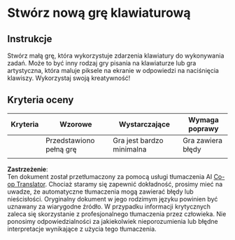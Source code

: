 <!--
CO_OP_TRANSLATOR_METADATA:
{
  "original_hash": "de5384c118e15e4d1d0eaa00fc01b112",
  "translation_date": "2025-08-24T13:55:32+00:00",
  "source_file": "4-typing-game/typing-game/assignment.md",
  "language_code": "pl"
}
-->
# Stwórz nową grę klawiaturową

## Instrukcje

Stwórz małą grę, która wykorzystuje zdarzenia klawiatury do wykonywania zadań. Może to być inny rodzaj gry pisania na klawiaturze lub gra artystyczna, która maluje piksele na ekranie w odpowiedzi na naciśnięcia klawiszy. Wykorzystaj swoją kreatywność!

## Kryteria oceny

| Kryteria | Wzorowe                  | Wystarczające            | Wymaga poprawy    |
| -------- | ------------------------ | ------------------------ | ----------------- |
|          | Przedstawiono pełną grę  | Gra jest bardzo minimalna| Gra zawiera błędy |
|          |                          |                          |                   |

**Zastrzeżenie**:  
Ten dokument został przetłumaczony za pomocą usługi tłumaczenia AI [Co-op Translator](https://github.com/Azure/co-op-translator). Chociaż staramy się zapewnić dokładność, prosimy mieć na uwadze, że automatyczne tłumaczenia mogą zawierać błędy lub nieścisłości. Oryginalny dokument w jego rodzimym języku powinien być uznawany za wiarygodne źródło. W przypadku informacji krytycznych zaleca się skorzystanie z profesjonalnego tłumaczenia przez człowieka. Nie ponosimy odpowiedzialności za jakiekolwiek nieporozumienia lub błędne interpretacje wynikające z użycia tego tłumaczenia.
